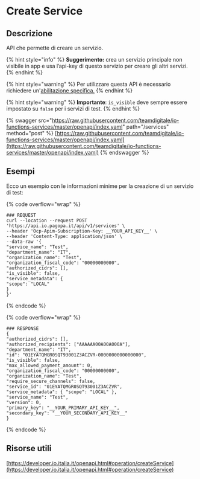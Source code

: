 # Create Service

## Descrizione

API che permette di creare un servizio.

{% hint style="info" %}
**Suggerimento:** crea un servizio principale non visibile in app e usa l’api-key di questo servizio per creare gli altri servizi.&#x20;
{% endhint %}

{% hint style="warning" %}
Per utilizzare questa API è necessario richiedere un'[abilitazione specifica.](../../abilitazioni/gestione-dei-servizi.md)
{% endhint %}

{% hint style="warning" %}
**Importante**: `is_visible` deve sempre essere impostato su `false` per i servizi di test.
{% endhint %}

{% swagger src="https://raw.githubusercontent.com/teamdigitale/io-functions-services/master/openapi/index.yaml" path="/services" method="post" %}
[https://raw.githubusercontent.com/teamdigitale/io-functions-services/master/openapi/index.yaml](https://raw.githubusercontent.com/teamdigitale/io-functions-services/master/openapi/index.yaml)
{% endswagger %}

## Esempi

Ecco un esempio con le informazioni minime per la creazione di un servizio di test:

{% code overflow="wrap" %}
```shell
### REQUEST
curl --location --request POST 'https://api.io.pagopa.it/api/v1/services' \
--header 'Ocp-Apim-Subscription-Key: __YOUR_API_KEY__' \
--header 'Content-Type: application/json' \
--data-raw '{
"service_name": "Test",
"department_name": "IT",
"organization_name": "Test",
"organization_fiscal_code": "00000000000",
"authorized_cidrs": [],
"is_visible": false,
"service_metadata": {
"scope": "LOCAL"
}
}'
```
{% endcode %}

{% code overflow="wrap" %}
```shell
### RESPONSE
{
"authorized_cidrs": [],
"authorized_recipients": ["AAAAAA00A00A000A"],
"department_name": "IT",
"id": "01EYATQMGR0SQT93001Z3ACZVR-0000000000000000",
"is_visible": false,
"max_allowed_payment_amount": 0,
"organization_fiscal_code": "00000000000",
"organization_name": "Test",
"require_secure_channels": false,
"service_id": "01EYATQMGR0SQT93001Z3ACZVR",
"service_metadata": { "scope": "LOCAL" },
"service_name": "Test",
"version": 0,
"primary_key": "__YOUR_PRIMARY_API_KEY__",
"secondary_key": "__YOUR_SECONDARY_API_KEY__"
}
```
{% endcode %}

## Risorse utili

[https://developer.io.italia.it/openapi.html#operation/createService](https://developer.io.italia.it/openapi.html#operation/createService)
